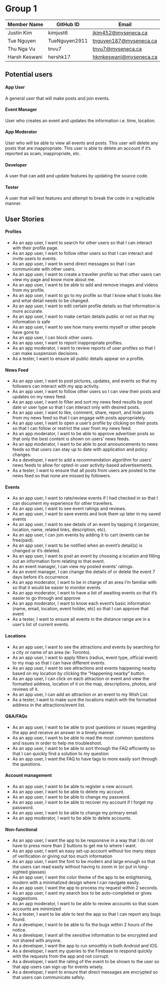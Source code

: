 # Group 1

|   Member Name  | GitHub ID |           Email               |
| ---------------| ---------------|-------------------------------|
| Justin Kim     | kimjust6	  |jkim452@myseneca.ca    	  |
| Tue Nguyen     | TueNguyen2911  |tnguyen187@myseneca.ca 	  |
| Thu Nga Vu	 | tnvu7	  |tnvu7@myseneca.ca   		  |
| Harsh Keswani  | hershk17	  |hkmkeswani@myseneca.ca 	  |    



## Potential users

#### App User
A general user that will make posts and join events.

#### Event Manager
User who creates an event and updates the information i.e. time, location.

#### App Moderator
User who will be able to view all events and posts.  This user will delete any posts that are inappropriate. This user is able to delete an account if it’s reported as scam, inappropriate, etc.

#### Developer
A user that can add and update features by updating the source code.

#### Tester
A user that will test features and attempt to break the code in a replicable manner.



## User Stories

#### Profiles

* As an app user, I want to search for other users so that I can interact with their profile page.
* As an app user, I want to follow other users so that I can interact and invite users to events.
* As an app user, I want to send direct messages so that I can communicate with other users.
* As an app user, I want to create a traveller profile so that other users can view my page and know more about me.
* As an app user, I want to be able to add and remove images and videos from my profile.
* As an app user, I want to go to my profile so that I know what it looks like and what detail needs to be changed. 
* As an app user, I want to edit certain profile details so that information is more accurate. 
* As an app user, I want to make certain details public or not so that my information is safe 
* As an app user, I want to see how many events myself or other people have gone to 
* As an app user, I can block other users.
* As an app user, I want to report inappropriate profiles.
* As an app moderator, I want to review reports of user profiles so that I can make suspension decisions.
* As a tester, I want to ensure all public details appear on a profile. 

#### News Feed

* As an app user, I want to post pictures, updates, and events so that my followers can interact with my app activity. 
* As an app user, I want to follow other users so I can view their posts and updates on my news feed.
* As an app user, I want to filter and sort my news feed results by post date or user type so that I can interact only with desired posts.
* As an app user, I want to like, comment, share, report, and hide posts from my news feed so that I can engage with posts appropriately.
* As an app user, I want to open a user’s profile by clicking on their posts so that I can follow or restrict the user from my news feed.
* As an app moderator, I want to be able to approve advertiser posts so that only the best content is shown on users’ news feeds.
* As an app moderator, I want to be able to post announcements to news feeds so that users can stay up to date with application and policy changes.
* As a developer, I want to add a recommendation algorithm for users’ news feeds to allow for opted-in user activity-based advertisements.
* As a tester, I want to ensure that all posts from users are posted to the news feed so that none are missed by followers. 

#### Events 

* As an app user, I want to rate/review events if I had checked in so that I can document my experience for other travellers.
* As an app user, I want to see event ratings and reviews.
* As an app user, I want to save events and look them up later in my saved events 
* As an app user, I want to see details of an event by tapping it (organizer, location, name, related links, description, etc).
* As an app user, I can join events by adding it to cart (events can be free/paid).
* As an app user, I want to be notified when an event’s detail(s) is changed or it’s deleted.
* As an app user, I want to post an event by choosing a location and filling out an information form relating to that event. 
* As an event manager, I can view my posted events’ ratings. 
* As an event manager, I can change the details of or delete the event 7 days before it’s occurrence 
* As an app moderator, I want to be in charge of an area I’m familiar with so that it would be easier to monitor events 
* As an app moderator, I want to have a list of awaiting events so that it’s easier to go through and approve 
* As an app moderator, I want to know each event’s basic information (name, email, location, event holder, etc) so that I can approve that event
* As a tester, I want to ensure all events in the distance range are in a user’s list of current events.

#### Locations

* As an app user, I want to see the attractions and events by searching for a city or name of an area (ie: Toronto).
* As an app user, I want to apply filters (radius, event type, official event) to my map so that I can have different events.
* As an app user, I want to see attractions and events happening nearby based on my location by clicking the “Happening nearby” button.
* As an app user, I can click on each attraction or event and view the formatted address, location of it on the map, descriptions, photos, and reviews of it. 
* As an app user, I can add an attraction or an event to my Wish List.
* As a tester, I want to make sure the locations match with the formatted address in the attractions/event list.

#### Q&A/FAQs

* As an app user, I want to be able to post questions or issues regarding the app and receive an answer in a timely manner.
* As an app user, I want to be able to read the most common questions and issues in order to help me troubleshoot.
* As an app user, I want to be able to sort through the FAQ efficiently so that I can quickly find a solution to my question
* As an app user, I want the FAQ to have tags to more easily sort through the questions.

#### Account management

* As an app user, I want to be able to register a new account.
* As an app user, I want to be able to delete my account.
* As an app user, I want to be able to change my password.
* As an app user, I want to be able to recover my account if I forget my password.
* As an app user, I want to be able to change my primary email.
* As an app moderator, I want to be able to delete accounts.

#### Non-functional

* As an app user, I want the app to be responsive in a way that I do not have to press more than 2 buttons to get me to where I want.
* As an app user, I want an easy set-up account without too many steps of verification or giving out too much information
* As an app user, I want the font to be modern and large enough so that the users can read easily without having to zoom in (or put in long-sighted glasses)
* As an app user, I want the color theme of the app to be enlightening, modern with a minimalized design where I can navigate easily.
* As an app user, I want the app to process my request within 2 seconds.
* As an app user, I want my search box to be auto-completed or gives suggestions
* As an app moderator, I want to be able to review accounts so that scam accounts are minimized
* As a tester, I want to be able to test the app so that I can report any bugs found. 
* As a developer, I want to be able to fix the bugs within 2 hours of the notice.
* As a developer, I want all the sensitive information to be encrypted and not shared with anyone.
* As a developer, I want the app to run smoothly in both Android and IOS.
* As a developer, I want my queries to the Firebase to respond quickly with the requests from the app and not corrupt.
* As a developer, I want the rating of the event to be shown to the user so that app users can sign up for events wisely. 
* As a developer, I want to ensure that direct messages are encrypted so that users can communicate safely.